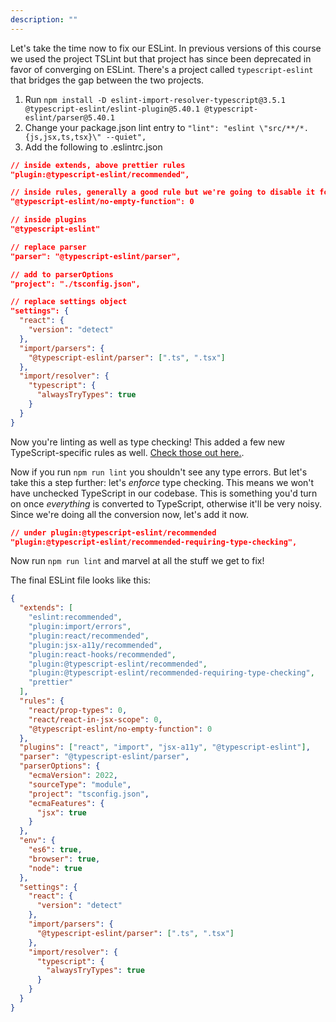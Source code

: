 ```yaml
---
description: ""
---
```


Let's take the time now to fix our ESLint. In previous versions of this course we used the project TSLint but that project has since been deprecated in favor of converging on ESLint. There's a project called `typescript-eslint` that bridges the gap between the two projects.

1. Run `npm install -D eslint-import-resolver-typescript@3.5.1 @typescript-eslint/eslint-plugin@5.40.1 @typescript-eslint/parser@5.40.1`
1. Change your package.json lint entry to `"lint": "eslint \"src/**/*.{js,jsx,ts,tsx}\" --quiet",`
1. Add the following to .eslintrc.json

```json
// inside extends, above prettier rules
"plugin:@typescript-eslint/recommended",

// inside rules, generally a good rule but we're going to disable it for now
"@typescript-eslint/no-empty-function": 0

// inside plugins
"@typescript-eslint"

// replace parser
"parser": "@typescript-eslint/parser",

// add to parserOptions
"project": "./tsconfig.json",

// replace settings object
"settings": {
  "react": {
    "version": "detect"
  },
  "import/parsers": {
    "@typescript-eslint/parser": [".ts", ".tsx"]
  },
  "import/resolver": {
    "typescript": {
      "alwaysTryTypes": true
    }
  }
}
```

Now you're linting as well as type checking! This added a few new TypeScript-specific rules as well. [Check those out here.][rules].

Now if you run `npm run lint` you shouldn't see any type errors. But let's take this a step further: let's _enforce_ type checking. This means we won't have unchecked TypeScript in our codebase. This is something you'd turn on once _everything_ is converted to TypeScript, otherwise it'll be very noisy. Since we're doing all the conversion now, let's add it now.

```json
// under plugin:@typescript-eslint/recommended
"plugin:@typescript-eslint/recommended-requiring-type-checking",
```

Now run `npm run lint` and marvel at all the stuff we get to fix!

The final ESLint file looks like this:

```json
{
  "extends": [
    "eslint:recommended",
    "plugin:import/errors",
    "plugin:react/recommended",
    "plugin:jsx-a11y/recommended",
    "plugin:react-hooks/recommended",
    "plugin:@typescript-eslint/recommended",
    "plugin:@typescript-eslint/recommended-requiring-type-checking",
    "prettier"
  ],
  "rules": {
    "react/prop-types": 0,
    "react/react-in-jsx-scope": 0,
    "@typescript-eslint/no-empty-function": 0
  },
  "plugins": ["react", "import", "jsx-a11y", "@typescript-eslint"],
  "parser": "@typescript-eslint/parser",
  "parserOptions": {
    "ecmaVersion": 2022,
    "sourceType": "module",
    "project": "tsconfig.json",
    "ecmaFeatures": {
      "jsx": true
    }
  },
  "env": {
    "es6": true,
    "browser": true,
    "node": true
  },
  "settings": {
    "react": {
      "version": "detect"
    },
    "import/parsers": {
      "@typescript-eslint/parser": [".ts", ".tsx"]
    },
    "import/resolver": {
      "typescript": {
        "alwaysTryTypes": true
      }
    }
  }
}
```

[rules]: https://typescript-eslint.io/rules/
